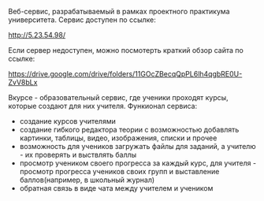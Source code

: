 Веб-сервис, разрабатываемый в рамках проектного практикума университета. Сервис доступен по ссылке: 

http://5.23.54.98/

Если сервер недоступен, можно посмотерть краткий обзор сайта по ссылке:

https://drive.google.com/drive/folders/11GOcZBecqQpPL6lh4qgbRE0U-ZvV8bLx


Вкурсе - образовательный сервис, где ученики проходят курсы, которые создают для них учителя. Функионал сервиса:
  - создание курсов учителями
  - создание гибкого редактора теории с возможностью добавлять картинки, таблицы, видео, изображения, списки и прочее
  - возможность для учеников загружать файлы для заданий, а учителю - их проверять и выствлять баллы
  - просмотр учеником своего прогресса за каждый курс, для учителя - просмотр прогресса учеников своих групп и выставление баллов(например, в школьный журнал)
  - обратная связь в виде чата между учителем и учеником

